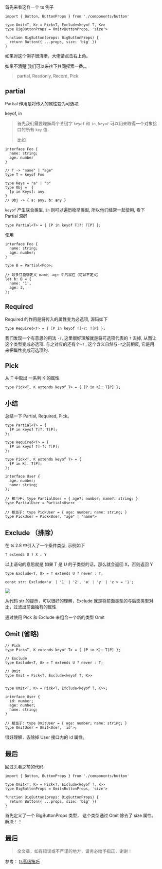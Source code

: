 首先来看这样一个 ts 例子

```
import { Button, ButtonProps } from './components/button'

type Omit<T, K> = Pick<T, Exclude<keyof T, K>>
type BigButtonProps = Omit<ButtonProps, 'size'>

function BigButton(props: BigButtonProps) {
  return Button({ ...props, size: 'big' })
}
```

如果对这个例子很清晰，大佬请点击右上角。

如果不清楚 我们可以来往下共同探索一番。。



> partial, Readonly, Record, Pick

## partial

Partial 作用是将传入的属性变为可选项.

keyof, in 



> 首先我们需要理解两个关键字 `keyof` 和 `in`, `keyof` 可以用来取得一个对象接口的所有 `key` 值.
>
> 比如



```
interface Foo {
  name: string;
  age: number
}

// T -> "name" | "age"
type T = keyof Foo 

type Keys = "a" | "b"
type Obj =  {
  [p in Keys]: any
} 
// Obj -> { a: any, b: any }
```



`keyof` 产生联合类型, `in` 则可以遍历枚举类型, 所以他们经常一起使用, 看下 Partial 源码



```
type Partial<T> = { [P in keyof T]?: T[P] };
```



使用

```
interface Foo {
  name: string;
  age: number;
}

type B = Partial<Foo>;

// 最多只能够定义 name, age 中的属性（可以不定义）
let b: B = {
  name: '1',
  age: 3,
};
```

## Required


Required 的作用是将传入的属性变为必选项, 源码如下

```
type Required<T> = { [P in keyof T]-?: T[P] };
```

我们发现一个有意思的用法 `-?`, 这里很好理解就是将可选项代表的 `?` 去掉, 从而让这个类型变成必选项. 与之对应的还有个`+?` , 这个含义自然与`-?`之前相反, 它是用来把属性变成可选项的.

## Pick

从 T 中取出 一系列 K 的属性

```
type Pick<T, K extends keyof T> = { [P in K]: T[P] };
```

## 小结

总结一下 Partial, Required, Pick。



```
type Partial<T> = {
  [P in keyof T]?: T[P];
};

type Required<T> = {
  [P in keyof T]-?: T[P];
};

type Pick<T, K extends keyof T> = {
  [P in K]: T[P];
};

interface User {
  age: number;
  name: string;
};

// 相当于: type PartialUser = { age?: number; name?: string; }
type PartialUser = Partial<User>

// 相当于: type PickUser = { age: number; name: string; }
type PickUser = Pick<User, "age" | "name">
```





## Exclude （排除）



在 ts 2.8 中引入了一个条件类型, 示例如下

```
T extends U ? X : Y
```

以上语句的意思就是 如果 T 是 U 的子类型的话，那么就会返回 X，否则返回 Y



```
type Exclude<T, U> = T extends U ? never : T;

const str: Exclude<'a' | '1' | '2', 'a' | 'y' | 'z'> = '1';
```




![](https://user-gold-cdn.xitu.io/2019/10/24/16dfcc86471b6cdb?w=519&h=83&f=png&s=7724)



从代码 str 的提示，可以很好的理解，Exclude 就是将前面类型的与后面类型对比，过滤出前面独有的属性



通过使用 Pick 和 Exclude 来组合一个新的类型 Omit

## Omit (省略)



```
// Pick
type Pick<T, K extends keyof T> = { [P in K]: T[P] };
 
// Exclude
type Exclude<T, U> = T extends U ? never : T;

// Omit
type Omit = Pick<T, Exclude<keyof T, K>>
    
    
type Omit<T, K> = Pick<T, Exclude<keyof T, K>>;

interface User {
  id: number;
  age: number;
  name: string;
}

// 相当于: type OmitUser = { age: number; name: string; }
type OmitUser = Omit<User, 'id'>;
```

很好理解，去除掉 User 接口内的 id 属性。



## 最后

回过头看之前的代码



```
import { Button, ButtonProps } from './components/button'

type Omit<T, K> = Pick<T, Exclude<keyof T, K>>
type BigButtonProps = Omit<ButtonProps, 'size'>

function BigButton(props: BigButtonProps) {
  return Button({ ...props, size: 'big' })
}
```

首先定义了一个 BigButtonProps 类型， 这个类型通过 Omit 除去了 size 属性。解决！！


## 最后

> 全文章，如有错误或不严谨的地方，请务必给予指正，谢谢！

参考：
[ts高级技巧](https://juejin.im/post/5cffb431f265da1b7401f466)
